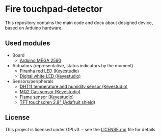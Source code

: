 # Fire touchpad-detector

This repository contains the main code and docu about designed device, based on Arduino hardware.


## Used modules

* Board
  * [Arduino MEGA 2560](https://store.arduino.cc/arduino-mega-2560-rev3)
* Actuators (representative, status indicators by the moment)
  * [Piranha red LED (Keyestudio)](https://wiki.keyestudio.com/index.php/Ks0083_keyestudio_New_sensor_kit_with_Uno#Project_1:_Piranha_LED_Module)
  * [Digital white LED (Keyestudio)](https://wiki.keyestudio.com/index.php/Ks0083_keyestudio_New_sensor_kit_with_Uno#Project_2:_Digital_white_LED_module)
* Sensors/peripherals
  * [DHT11 temperature and humidity sensor (Keyestudio)](https://wiki.keyestudio.com/index.php/Ks0083_keyestudio_New_sensor_kit_with_Uno#Project_11:_DHT11_Temperature_and_Humidity_Sensor)
  * [MQ2 Gas sensor (Keyestudio)](https://wiki.keyestudio.com/index.php/Ks0083_keyestudio_New_sensor_kit_with_Uno#Project_15:_Analog_Gas_Sensor)
  * [Flame sensor (Keyestudio)](https://wiki.keyestudio.com/index.php/Ks0083_keyestudio_New_sensor_kit_with_Uno#Project_13:_Flame_Sensor)
  * [TFT touchscren 2.8" (Adafruit shield)](https://learn.adafruit.com/adafruit-2-8-tft-touch-shield-v2)


## License

This project is licensed under GPLv3. - see the [LICENSE.md](LICENSE.md) file for details.
